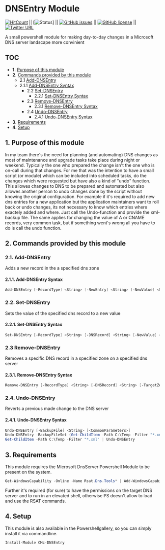 # DNSEntry Module

[![HitCount](http://hits.dwyl.com/chaozmc/chaozmc/CMc-DNSEntry.svg)](http://hits.dwyl.com/chaozmc/chaozmc/CMc-DNSEntry) || [![Status](https://img.shields.io/badge/status-Development-yellow?style=plastic)] || [![GitHub issues](https://img.shields.io/github/issues/chaozmc/CMc-DNSEntry?style=plastic)](https://github.com/chaozmc/CMc-DNSEntry/issues) || [![GitHub license](https://img.shields.io/github/license/chaozmc/CMc-DNSEntry?style=plastic)](https://github.com/chaozmc/CMc-DNSEntry/blob/master/LICENSE) || [![Twitter URL](https://img.shields.io/twitter/url?style=social&url=https%3A%2F%2Fgithub.com%2Fchaozmc%2FCMc-DNSEntry)](https://twitter.com/intent/tweet?text=Check%20this%20out:&url=https%3A%2F%2Fgithub.com%2Fchaozmc%2FCMc-DNSEntry)

A small powershell module for making day-to-day changes in a Microsoft DNS server landscape more convinient

## TOC

<!-- vscode-markdown-toc -->
* **1.** [Purpose of this module](#Purposeofthismodule)
* **2.** [Commands provided by this module](#Commandsprovidedbythismodule)
  * 2.1 [Add-DNSEntry](#Add-DNSEntry)
  * 2.1.1 [Add-DNSEntry Syntax](#Add-DNSEntrySyntax)
    * 2.2 [Set-DNSEntry](#Set-DNSEntry)
      * 2.2.1 [Set-DNSEntry Syntax](#Set-DNSEntrySyntax)
    * 2.3 [Remove-DNSEntry](#Set-DNSEntry)
      * 2.3.1 [Remove-DNSEntry Syntax](#Set-DNSEntrySyntax)
    * 2.4 [Undo-DNSEntry](#Undo-DNSEntry)
      * 2.4.1 [Undo-DNSEntry Syntax](#Undo-DNSEntrySyntax)
* **3.** [Requirements](#Requirements)
* **4.** [Setup](#Setup)

<!-- vscode-markdown-toc-config
	numbering=true
	autoSave=true
	/vscode-markdown-toc-config -->
<!-- /vscode-markdown-toc -->

## 1. <a name='Purposeofthismodule'></a>Purpose of this module

In my team there's the need for planning (and automating) DNS changes as most of maintenance and upgrade tasks take place during night or weekend. Typically the one who prepared the change isn't the one who is on-call during that changes.
For me that was the intention to have a small script (or module) which can be included into scheduled tasks, do the changes which were requested but have also a kind of "undo" function. This allowes changes to DNS to be prepared and automated but also allowes another person to undo changes done by the script without knowing the original configuration.
For example if it's required to add new dns entries for a new application but the application maintainers want to roll back or undo changes, its not necessary to know which entries where exactely added and where. Just call the Undo-function and provide the xml-backup file.
The same applies for changing the value of A or CNAME records, very common task, but if something went's wrong all you have to do is call the undo function.

## 2. <a name='Commandsprovidedbythismodule'></a>Commands provided by this module

### 2.1. <a name='Add-DNSEntry'></a>Add-DNSEntry

Adds a new record in the a specified dns zone

#### 2.1.1. <a name='Add-DNSEntrySyntax'></a>Add-DNSEntry Syntax

``` Powershell
Add-DNSEntry [-RecordType] <String> [-NewEntry] <String> [-NewValue] <String> [-TargetZone] <String> [-TargetDNSServer] <String> [-BackupDir] <String> [<CommonParameters>]
```

### 2.2. <a name='Set-DNSEntry'></a>Set-DNSEntry

Sets the value of the specified dns record to a new value

#### 2.2.1. <a name='Set-DNSEntrySyntax'></a>Set-DNSEntry Syntax

``` Powershell
Set-DNSEntry [-RecordType] <String> [-DNSRecord] <String> [-NewValue] <String> [-TargetZone] <String> [-TargetDNSServer] <String> [-BackupDir] <String> [<CommonParameters>]
```

### 2.3 <a name='Remove-DNSEntry'></a>Remove-DNSEntry

Removes a specific DNS record in a specified zone on a specified dns server

#### 2.3.1. <a name='Remove-DNSEntry'></a>Remove-DNSEntry Syntax

``` Powershell
Remove-DNSEntry [-RecordType] <String> [-DNSRecord] <String> [-TargetZone] <String> [-TargetDNSServer] <String> [-BackupDir] <String> [<CommonParameters>]
```

### 2.4. <a name='Undo-DNSEntry'></a>Undo-DNSEntry

Reverts a previous made change to the DNS server

#### 2.4.1. <a name='Undo-DNSEntrySyntax'></a>Undo-DNSEntry Syntax

``` Powershell
Undo-DNSEntry [-BackupFile] <String> [<CommonParameters>]
Undo-DNSEntry -BackupFileSet (Get-ChildItem -Path C:\Temp -Filter "*.xml") [<CommonParameters>]
Get-ChildItem -Path C:\Temp -Filter "*.xml" | Undo-DNSEntry
```



## 3. <a name='Requirements'></a>Requirements

This module requires the Microsoft DnsServer Powershell Module to be present on the system.

``` Powershell
Get-WindowsCapability -Online -Name Rsat.Dns.Tools* | Add-WindowsCapability -Online
```

Further it's required (for sure) to have the permissions on the target DNS server and to run in an elevated shell, otherwise PS doesn't allow to load and use the RSAT commands.

## 4. <a name='Setup'></a>Setup

This module is also available in the Powershellgallery, so you can simply install it via commandline. 

``` Powershell
Install-Module CMc-DNSEntry
```
